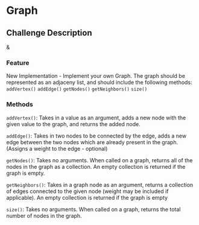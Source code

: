 # Graph

## Challenge Description
&
### Feature

New Implementation - Implement your own Graph. The graph should be represented as
an adjaceny list, and should include the following methods:
`addVertex()`
`addEdge()`
`getNodes()`
`getNeighbors()`
`size()`

### Methods

`addVertex()`: Takes in a value as an argument, adds a new node with the given
value to the graph, and returns the added node.

`addEdge()`: Takes in two nodes to be connected by the edge, adds a new edge
between the two nodes which are already present in the graph. (Assigns a weight
to the edge - optional)

`getNodes()`: Takes no arguments. When called on a graph, returns all of the
nodes in the graph as a collection. An empty collection is returned if the graph
is empty.

`getNeighbors()`: Takes in a graph node as an argument, returns a collection of
edges connected to the given node (weight may be included if applicable). An
empty collection is returned if the graph is empty

`size()`: Takes no arguments. When called on a graph, returns the total number of
nodes in the graph.

